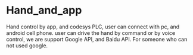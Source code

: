 # Hand_and_app
Hand control by app, and codesys PLC, user can connect with pc, and  android cell phone. user can drive the hand by command or by voice control, we are support Google API, and Baidu API. For someone who can not used google.
